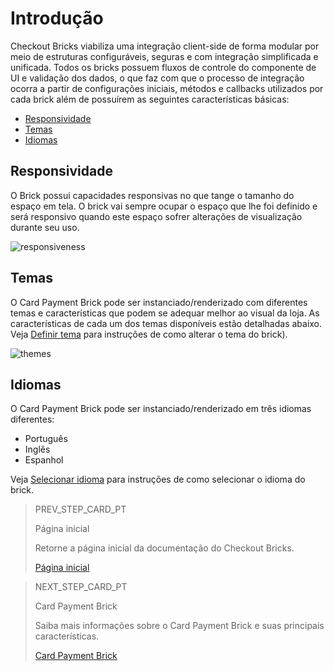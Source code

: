 # Introdução

Checkout Bricks viabiliza uma integração client-side de forma modular por meio de estruturas configuráveis, seguras e com integração simplificada e unificada. Todos os bricks possuem fluxos de controle do componente de UI e validação dos dados, o que faz com que o processo de integração ocorra a partir de configurações iniciais, métodos e callbacks utilizados por cada brick além de possuírem as seguintes características básicas:

* [Responsividade](#bookmark_responsividade)
* [Temas](#bookmark_temas)
* [Idiomas](#bookmark_idiomas)

## Responsividade

O Brick possui capacidades responsivas no que tange o tamanho do espaço em tela. O brick vai sempre ocupar o espaço que lhe foi definido e será responsivo quando este espaço sofrer alterações de visualização durante seu uso. 

![responsiveness](checkout-bricks/responsive-theme-pt.gif)

## Temas

O Card Payment Brick pode ser instanciado/renderizado com diferentes temas e características que podem se adequar melhor ao visual da loja. As características de cada um dos temas disponíveis estão detalhadas abaixo. Veja [Definir tema](/developers/pt/docs/checkout-bricks/additional-customization/set-theme) para instruções de como alterar o tema do brick).

![themes](checkout-bricks/themes-payment-card-pt.png)

## Idiomas 

O Card Payment Brick pode ser instanciado/renderizado em três idiomas diferentes: 

* Português
* Inglês 
* Espanhol

Veja [Selecionar idioma](/developers/pt/docs/checkout-bricks/additional-customization/select-language) para instruções de como selecionar o idioma do brick.

> PREV_STEP_CARD_PT
>
> Página inicial
>
> Retorne a página inicial da documentação do Checkout Bricks.
>
> [Página inicial](/developers/pt/docs/checkout-bricks/landing)

> NEXT_STEP_CARD_PT
>
> Card Payment Brick
>
> Saiba mais informações sobre o Card Payment Brick e suas principais características.
>
> [Card Payment Brick](/developers/pt/docs/checkout-bricks/card-payment-brick)
